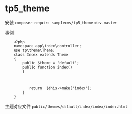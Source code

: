 # tp5_theme

安装  `composer require samplecms/tp5_theme:dev-master`


事例

		<?php
		namespace app\index\controller;
		use tp\theme\Theme;
		class Index extends Theme
		{
			public $theme = 'default';
		    public function index()
		    {
		    	

		       
		       return  $this->make('index');
		    }
		}



主题对应文件 `public/themes/default/index/index/index.html`